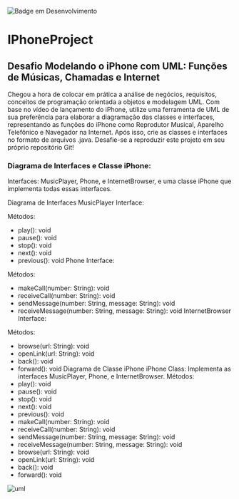![Badge em Desenvolvimento](http://img.shields.io/static/v1?label=Bootcamp%20Back-End%20GFT&message=Basic%20Java%20Project&color=7d93a6&style=for-the-badge)

# IPhoneProject

## Desafio Modelando o iPhone com UML: Funções de Músicas, Chamadas e Internet

Chegou a hora de colocar em prática a análise de negócios, requisitos, conceitos de programação orientada a objetos e modelagem UML. Com base no vídeo de lançamento do iPhone, utilize uma ferramenta de UML de sua preferência para elaborar a diagramação das classes e interfaces, representando as funções do iPhone como Reprodutor Musical, Aparelho Telefônico e Navegador na Internet. Após isso, crie as classes e interfaces no formato de arquivos .java. Desafie-se a reproduzir este projeto em seu próprio repositório Git!

### Diagrama de Interfaces e Classe iPhone:
Interfaces: MusicPlayer, Phone, e InternetBrowser, e uma classe iPhone que implementa todas essas interfaces.

Diagrama de Interfaces
MusicPlayer Interface:

Métodos:
+ play(): void
+ pause(): void
+ stop(): void
+ next(): void
+ previous(): void
Phone Interface:

Métodos:
+ makeCall(number: String): void
+ receiveCall(number: String): void
+ sendMessage(number: String, message: String): void
+ receiveMessage(number: String, message: String): void
InternetBrowser Interface:

Métodos:
+ browse(url: String): void
+ openLink(url: String): void
+ back(): void
+ forward(): void
Diagrama de Classe iPhone
iPhone Class:
Implementa as interfaces MusicPlayer, Phone, e InternetBrowser.
Métodos:
+ play(): void
+ pause(): void
+ stop(): void
+ next(): void
+ previous(): void
+ makeCall(number: String): void
+ receiveCall(number: String): void
+ sendMessage(number: String, message: String): void
+ receiveMessage(number: String, message: String): void
+ browse(url: String): void
+ openLink(url: String): void
+ back(): void
+ forward(): void

![uml](https://github.com/user-attachments/assets/2d5ee386-b728-4289-abb4-a2a2021d74c6)

